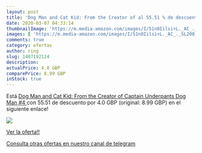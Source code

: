 ```yaml
---
layout: post
title: 'Dog Man and Cat Kid: From the Creator of al 55.51 % de descuento'
date: 2020-03-07 04:33:14
thumbnailImage: 'https://m.media-amazon.com/images/I/51nOIilsi+L._AC_._SL200_.jpg'
images: [ 'https://m.media-amazon.com/images/I/51nOIilsi+L._AC_._SL200_.jpg' ]
comments: true
category: ofertas
author: ring
slug: 1407192124
description:
actualPrice: 4.0 GBP
comparePrice: 8.99 GBP
inStock: true
---
```


Está [Dog Man and Cat Kid: From the Creator of Captain Underpants  Dog Man #4 ](https://www.amazon.co.uk/dp/1407192124/?tag=redken01-21) con 55.51 de descuento por 4.0 GBP (original: 8.99 GBP) en el siguiente enlace!

[![](https://m.media-amazon.com/images/I/51nOIilsi+L._AC_._SL200_.jpg)](https://www.amazon.co.uk/dp/1407192124/?tag=redken01-21)

[Ver la oferta!!](https://www.amazon.co.uk/dp/1407192124/?tag=redken01-21)

[Consulta otras ofertas en nuestro canal de telegram](https://t.me/s/ofertas25)

